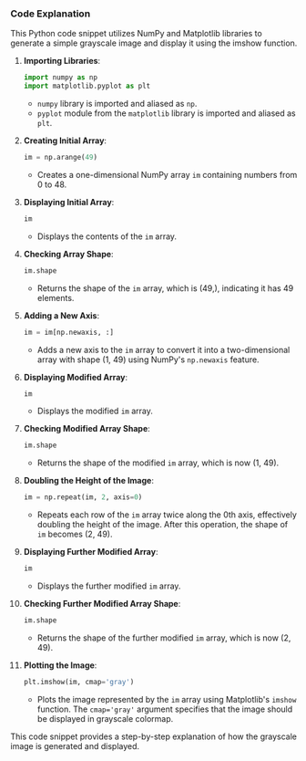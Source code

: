 ### Code Explanation

This Python code snippet utilizes NumPy and Matplotlib libraries to generate a simple grayscale image and display it using the imshow function.

1. **Importing Libraries**: 
    ```python
    import numpy as np
    import matplotlib.pyplot as plt
    ```
    - `numpy` library is imported and aliased as `np`.
    - `pyplot` module from the `matplotlib` library is imported and aliased as `plt`.

2. **Creating Initial Array**: 
    ```python
    im = np.arange(49)
    ```
    - Creates a one-dimensional NumPy array `im` containing numbers from 0 to 48.

3. **Displaying Initial Array**: 
    ```python
    im
    ```
    - Displays the contents of the `im` array.

4. **Checking Array Shape**: 
    ```python
    im.shape
    ```
    - Returns the shape of the `im` array, which is (49,), indicating it has 49 elements.

5. **Adding a New Axis**: 
    ```python
    im = im[np.newaxis, :]
    ```
    - Adds a new axis to the `im` array to convert it into a two-dimensional array with shape (1, 49) using NumPy's `np.newaxis` feature.

6. **Displaying Modified Array**: 
    ```python
    im
    ```
    - Displays the modified `im` array.

7. **Checking Modified Array Shape**: 
    ```python
    im.shape
    ```
    - Returns the shape of the modified `im` array, which is now (1, 49).

8. **Doubling the Height of the Image**: 
    ```python
    im = np.repeat(im, 2, axis=0)
    ```
    - Repeats each row of the `im` array twice along the 0th axis, effectively doubling the height of the image. After this operation, the shape of `im` becomes (2, 49).

9. **Displaying Further Modified Array**: 
    ```python
    im
    ```
    - Displays the further modified `im` array.

10. **Checking Further Modified Array Shape**: 
    ```python
    im.shape
    ```
    - Returns the shape of the further modified `im` array, which is now (2, 49).

11. **Plotting the Image**: 
    ```python
    plt.imshow(im, cmap='gray')
    ```
    - Plots the image represented by the `im` array using Matplotlib's `imshow` function. The `cmap='gray'` argument specifies that the image should be displayed in grayscale colormap.

This code snippet provides a step-by-step explanation of how the grayscale image is generated and displayed.
